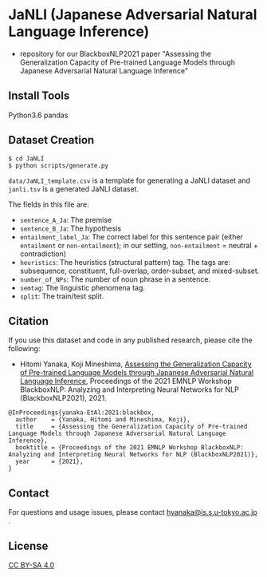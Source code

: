 # JaNLI (Japanese Adversarial Natural Language Inference)
- repository for our BlackboxNLP2021 paper "Assessing the Generalization Capacity of Pre-trained Language Models through Japanese Adversarial Natural Language Inference"

## Install Tools
Python3.6
pandas

## Dataset Creation
```
$ cd JaNLI
$ python scripts/generate.py
```
`data/JaNLI_template.csv` is a template for generating a JaNLI dataset and `janli.tsv` is a generated JaNLI dataset.

The fields in this file are:
- ``sentence_A_Ja``: The premise
- ``sentence_B_Ja``: The hypothesis 
- ``entailment_label_Ja``: The correct label for this sentence pair (either ``entailment`` or ``non-entailment``); in our setting, ``non-entailment`` = neutral + contradiction)
- ``heuristics``: The heuristics (structural pattern) tag. The tags are: subsequence, constituent, full-overlap, order-subset, and mixed-subset. 
- ``number_of_NPs``: The number of noun phrase in a sentence.
- ``semtag``: The linguistic phenomena tag.
- ``split``: The train/test split.


## Citation
If you use this dataset and code in any published research, please cite the following:
* Hitomi Yanaka, Koji Mineshima, [Assessing the Generalization Capacity of Pre-trained Language Models through Japanese Adversarial Natural Language Inference](https://aclanthology.org/2021.blackboxnlp-1.26/), Proceedings of the 2021 EMNLP Workshop BlackboxNLP: Analyzing and Interpreting Neural Networks for NLP (BlackboxNLP2021), 2021.

```
@InProceedings{yanaka-EtAl:2021:blackbox,
  author    = {Yanaka, Hitomi and Mineshima, Koji},
  title     = {Assessing the Generalization Capacity of Pre-trained Language Models through Japanese Adversarial Natural Language Inference},
  booktitle = {Proceedings of the 2021 EMNLP Workshop BlackboxNLP: Analyzing and Interpreting Neural Networks for NLP (BlackboxNLP2021)},
  year      = {2021},
}
```

## Contact
For questions and usage issues, please contact hyanaka@is.s.u-tokyo.ac.jp .

## License
[CC BY-SA 4.0](https://creativecommons.org/licenses/by-sa/4.0/)
